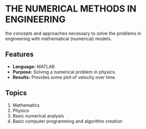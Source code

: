# THE NUMERICAL METHODS IN ENGINEERING
the concepts and approaches necessary to solve the problems in engineering with mathematical (numerical) models.

## Features
- **Language:** MATLAB
- **Purpose:** Solving a numerical problem in physics.
- **Results:** Provides some plot of velocity over time.

## Topics
1. Mathematics
2. Physics   
3. Basic numerical analysis
4. Basic computer programming and algorithm creation
